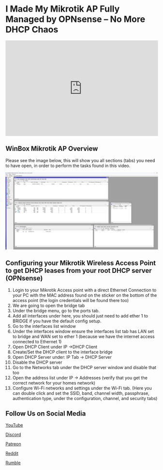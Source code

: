 # I Made My Mikrotik AP Fully Managed by OPNsense – No More DHCP Chaos

<div style="display: flex; justify-content: center; align-items: center; height: 100%;">
    <iframe width="560" height="315" src="https://www.youtube.com/embed/5POELZHOsuU?si=xoPyL1WdjRbpvzye" frameborder="0" allow="accelerometer; autoplay; clipboard-write; encrypted-media; gyroscope; picture-in-picture" allowfullscreen></iframe>
</div>

## WinBox Mikrotik AP Overview

Please see the image below, this will show you all sections (tabs) you need to have open, in order to perform the tasks found in this video.

<a href="/images/MikrotikAPManagedByOPNsense/Mikrotik overview.png" class="image-expand">
    <img src="/images/MikrotikAPManagedByOPNsense/Mikrotik overview.png" alt="Description of your image">
</a>

## Configuring your Mikrotik Wireless Access Point to get DHCP leases from your root DHCP server (OPNsense)

1.  Login to your Mikrotik Access point with a direct Ethernet Connection to your PC with the MAC address found on the sticker on the bottom of the access point (the login credentials will be found there too)
2.  We are going to open the bridge tab
3.  Under the bridge menu, go to the ports tab.
4.  Add all interfaces under here, you should just need to add ether 1 to BRIDGE if you have the default config setup.
5.  Go to the interfaces list window
6.  Under the interfaces window ensure the interfaces list tab has LAN set to bridge and WAN set to ether 1 (because we have the internet access connected to Ethernet 1)
7.  Open DHCP Client under IP →DHCP Client
8.  Create/Set the DHCP client to the interface bridge
9.  Open DHCP Server under: IP Tab → DHCP Server
10. Disable the DHCP server
11. Go to the Networks tab under the DHCP server window and disable that too
12. Open the address list under IP → Addresses (verify that you get the correct network for your homes network)
13. Configure Wi-Fi networks and settings under the Wi-Fi tab. (Here you can double click and set the SSID, band, channel width, passphrase, authentication type, under the configuration, channel, and security tabs)

## Follow Us on Social Media

[YouTube](https://www.youtube.com/@learntohomelab)

[Discord](https://discord.gg/6MsHSJWZpH)

[Patreon](https://www.patreon.com/c/learntohomelab)

[Reddit](https://www.reddit.com/r/learntohomelab/)

[Rumble](https://rumble.com/c/c-7585051)
